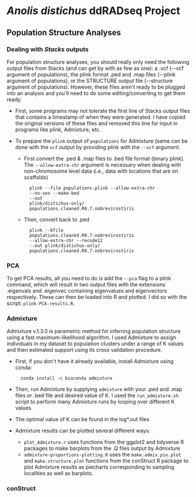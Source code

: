 # ***Anolis distichus*** ddRADseq Project

## Population Structure Analyses

### Dealing with *Stacks* outputs

For population structure analyses, you should really only need the following output files from Stacks (and can get by with as few as one): a .vcf (--vcf argument of populations), the plink format .ped and .map files (--plink argument of populations), or the STRUCTURE output file (--structure argument of populations). However, these files aren't ready to be plugged into an analysis and you'll need to do some editing/converting to get them ready.

- First, some programs may not tolerate the first line of Stacks output files that contains a timestamp of when they were generated. I have copied the original versions of these files and removed this line for input in programs like plink, Admixture, etc.

- To prepare the `plink` output of `populations` for Admixture (same can be done with the `vcf` output by providing plink with the `--vcf` argument.

	- First convert the .ped & .map files to .bed file format (binary plink). The `--allow-extra-chr` argument is necessary when dealing with non-chromosome level data (i.e., data with locations that are on scaffolds)

			plink --file populations.plink --allow-extra-chr
		 	--no-sex --make-bed 
		 	--out 
		 	plink/distichus-only/
		 	populations.cleaned.R0.7.nobrevirostiris
		
	- Then, convert back to .ped

			plink --bfile 
			populations.cleaned.R0.7.nobrevirostiris
			--allow-extra-chr --recode12 
			--out plink/distichus-only/
			populations.cleaned.R0.7.nobrevirostiris
			
			
	
### PCA

To get PCA results, all you need to do is add the `--pca` flag to a plink command, which will result in two output files with the extensions .eigenvals and .eigenvec containing eigenvalues and eigenvectors respectively. These can then be loaded into R and plotted. I did so with the script: `plink-PCA-results.R`.

### Admixture

Admixture v.1.3.0 is parametric method for inferring population structure using a fast maximum-likelihood algorithm. I used Admixture to assign individuals in my dataset to population clusters under a range of K values and then estimated support using its cross validation procedure.

- First, if you don't have it already available, install Admixture using conda:

		conda install -c bioconda admixture

- Then, run Admixture by supplying `admixture` with your .ped and .map files or .bed file and desired value of K. I used the `run_admixture.sh` script to perform many Admixture runs by looping over different K values.

- The optimal value of K can be found in the log*.out files

- Admixture results can be plotted several different ways: 
	- `plot_Admixture.r` uses functions from the ggplot2 and tidyverse R packages to make barplots from the .Q files output by Admixture
	- `admixture-proportions-plotting.R` uses the `make.admix.pie.plot` and `make.structure.plot` functions from the conStruct R package to plot Admixture results as piecharts corresponding to sampling localities as well as barplots.


### conStruct